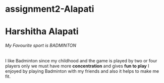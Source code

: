 # assignment2-Alapati
# Harshitha Alapati
###### My Favourite sport is BADMINTON
I like Badminton since my childhood and the game is played by two or four players only we must have more **concentration** and gives **fun to play** I enjoyed by playing Badminton with my friends and also it helps to make me fit.
